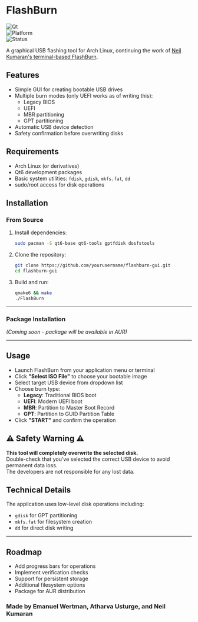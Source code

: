 
# FlashBurn

![Qt](https://img.shields.io/badge/Qt-6.0%2B-green)  
![Platform](https://img.shields.io/badge/Platform-Linux-blue)  
![Status](https://img.shields.io/badge/Status-In%20Development-yellow)

A graphical USB flashing tool for Arch Linux, continuing the work of [Neil Kumaran's terminal-based FlashBurn](https://github.com/neilkumaran/FlashBurn).

## Features

- Simple GUI for creating bootable USB drives  
- Multiple burn modes (only UEFI works as of writing this):
  - Legacy BIOS  
  - UEFI  
  - MBR partitioning  
  - GPT partitioning  
- Automatic USB device detection  
- Safety confirmation before overwriting disks  

## Requirements

- Arch Linux (or derivatives)  
- Qt6 development packages  
- Basic system utilities: `fdisk`, `gdisk`, `mkfs.fat`, `dd`  
- sudo/root access for disk operations  

## Installation

### From Source

1. Install dependencies:

   ```bash
   sudo pacman -S qt6-base qt6-tools gptfdisk dosfstools
   ```

2. Clone the repository:

   ```bash
   git clone https://github.com/yourusername/flashburn-gui.git
   cd flashburn-gui
   ```

3. Build and run:

   ```bash
   qmake6 && make
   ./FlashBurn
   ```

---

### Package Installation

*(Coming soon - package will be available in AUR)*

---

## Usage

- Launch FlashBurn from your application menu or terminal  
- Click **"Select ISO File"** to choose your bootable image  
- Select target USB device from dropdown list  
- Choose burn type:
  - **Legacy**: Traditional BIOS boot  
  - **UEFI**: Modern UEFI boot  
  - **MBR**: Partition to Master Boot Record  
  - **GPT**: Partition to GUID Partition Table  
- Click **"START"** and confirm the operation  


## ⚠️ Safety Warning ⚠️

**This tool will completely overwrite the selected disk.**  
Double-check that you've selected the correct USB device to avoid permanent data loss.  
The developers are not responsible for any lost data.  

## Technical Details

The application uses low-level disk operations including:

- `gdisk` for GPT partitioning  
- `mkfs.fat` for filesystem creation  
- `dd` for direct disk writing  

---

## Roadmap

- Add progress bars for operations  
- Implement verification checks  
- Support for persistent storage  
- Additional filesystem options  
- Package for AUR distribution

### Made by Emanuel Wertman, Atharva Usturge, and Neil Kumaran
